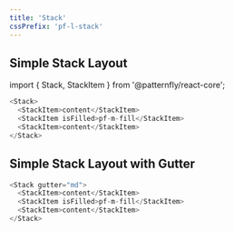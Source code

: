 ```yaml
---
title: 'Stack'
cssPrefix: 'pf-l-stack'
---
```


## Simple Stack Layout

import { Stack, StackItem } from '@patternfly/react-core';

```js
<Stack>
  <StackItem>content</StackItem>
  <StackItem isFilled>pf-m-fill</StackItem>
  <StackItem>content</StackItem>
</Stack>
```

## Simple Stack Layout with Gutter

```js
<Stack gutter="md">
  <StackItem>content</StackItem>
  <StackItem isFilled>pf-m-fill</StackItem>
  <StackItem>content</StackItem>
</Stack>
```
